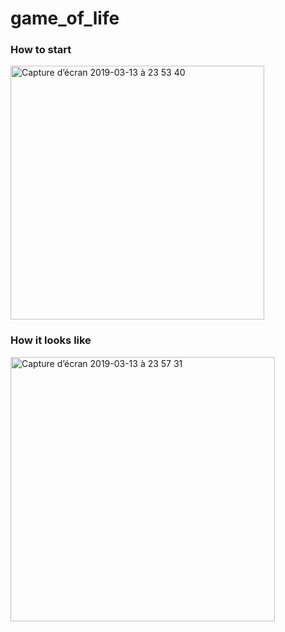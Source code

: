 # game_of_life

### How to start
<img width="406" alt="Capture d’écran 2019-03-13 à 23 53 40" src="https://user-images.githubusercontent.com/33022684/54319870-607dd080-45eb-11e9-82d0-5fe655b53b0d.png">

### How it looks like
<img width="423" alt="Capture d’écran 2019-03-13 à 23 57 31" src="https://user-images.githubusercontent.com/33022684/54319975-d2eeb080-45eb-11e9-8160-2aa01b692e57.png">

